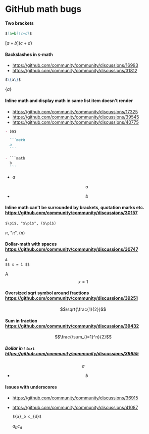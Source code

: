 # GitHub math bugs

#### Two brackets

```markdown
$[a+b](c+d)$
```

$[a+b](c+d)$

#### Backslashes in `$`-math

- https://github.com/community/community/discussions/16993
- https://github.com/community/community/discussions/31812

```markdown
$\{a\}$
```

$\{a\}$

#### Inline math and display math in same list item doesn't render 

- https://github.com/community/community/discussions/17325
- https://github.com/community/community/discussions/39545
- https://github.com/community/community/discussions/40775

````markdown
- $a$

  ```math
  a
  ```

- ```math
  b
  ```
````

- $a$

  ```math
  a
  ```

- ```math
  b
  ```


#### Inline math can't be surrounded by brackets, quotation marks etc. https://github.com/community/community/discussions/30157

```markdown
$\pi$, "$\pi$", ($\pi$)
```

$\pi$, "$\pi$", ($\pi$)

#### Dollar-math with spaces https://github.com/community/community/discussions/30747

```markdown
A
$$ x = 1 $$
```

A
$$ x = 1 $$

#### Oversized sqrt symbol around fractions https://github.com/community/community/discussions/39251

```math
\sqrt{\frac{1}{2}}
```

#### Sum in fraction https://github.com/community/community/discussions/39432

```math
\frac{\sum_{i=1}^n}{2}
```

##### Dollar in `\text` https://github.com/community/community/discussions/39655

```math
a
```

- ```math
  \text{$b$}
  ```

#### Issues with underscores

- https://github.com/community/community/discussions/36915
- https://github.com/community/community/discussions/41087

  ```markdown
  ${a}_b c_{d}$
  ```

  ${a}_b c_{d}$
